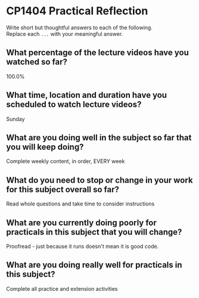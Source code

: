 # CP1404 Practical Reflection

Write short but thoughtful answers to each of the following.  
Replace each `...` with your meaningful answer.

## What percentage of the lecture videos have you watched so far?

100.0%

## What time, location and duration have you scheduled to watch lecture videos?

Sunday

## What are you doing well in the subject so far that you will keep doing?

Complete weekly content, in order, EVERY week

## What do you need to stop or change in your work for this subject overall so far?

Read whole questions and take time to consider instructions

## What are you currently doing poorly for practicals in this subject that you will change?

Proofread - just because it runs doesn't mean it is good code.

## What are you doing really well for practicals in this subject?

Complete all practice and extension activities
